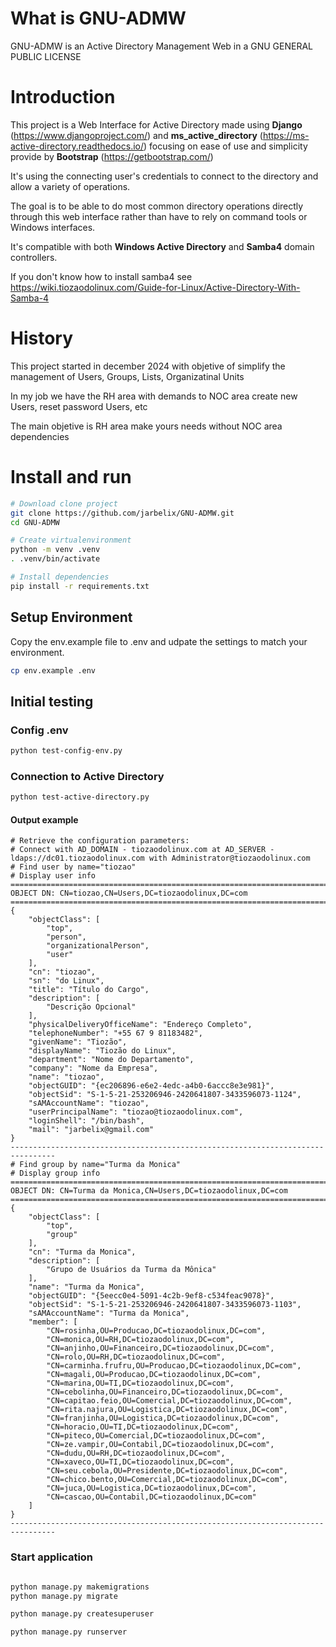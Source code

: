 # What is GNU-ADMW

GNU-ADMW is an Active Directory Management Web in a GNU GENERAL PUBLIC LICENSE

# Introduction

This project is a Web Interface for Active Directory made using **Django** (https://www.djangoproject.com/) and **ms_active_directory** (https://ms-active-directory.readthedocs.io/) focusing on ease of use and simplicity provide by **Bootstrap** (https://getbootstrap.com/)

It's using the connecting user's credentials to connect to the directory and allow a variety of operations.

The goal is to be able to do most common directory operations directly through this web interface rather than have to rely on command tools or Windows interfaces.

It's compatible with both **Windows Active Directory** and **Samba4** domain controllers.

If you don't know how to install samba4 see https://wiki.tiozaodolinux.com/Guide-for-Linux/Active-Directory-With-Samba-4

# History

This project started in december 2024 with objetive of simplify the management of Users, Groups, Lists, Organizatinal Units

In my job we have the RH area with demands to NOC area create new Users, reset password Users, etc

The main objetive is RH area make yours needs without NOC area dependencies

# Install and run

```sh
# Download clone project
git clone https://github.com/jarbelix/GNU-ADMW.git
cd GNU-ADMW

# Create virtualenvironment
python -m venv .venv
. .venv/bin/activate

# Install dependencies
pip install -r requirements.txt
```

## Setup Environment

Copy the env.example file to .env and udpate the settings to match your environment.

```sh
cp env.example .env
```

## Initial testing

### Config .env

```sh
python test-config-env.py
```

### Connection to Active Directory

```sh
python test-active-directory.py
```

#### Output example
```
# Retrieve the configuration parameters:
# Connect with AD_DOMAIN - tiozaodolinux.com at AD_SERVER - ldaps://dc01.tiozaodolinux.com with Administrator@tiozaodolinux.com
# Find user by name="tiozao"
# Display user info
================================================================================
OBJECT DN: CN=tiozao,CN=Users,DC=tiozaodolinux,DC=com
================================================================================
{
    "objectClass": [
        "top",
        "person",
        "organizationalPerson",
        "user"
    ],
    "cn": "tiozao",
    "sn": "do Linux",
    "title": "Título do Cargo",
    "description": [
        "Descrição Opcional"
    ],
    "physicalDeliveryOfficeName": "Endereço Completo",
    "telephoneNumber": "+55 67 9 81183482",
    "givenName": "Tiozão",
    "displayName": "Tiozão do Linux",
    "department": "Nome do Departamento",
    "company": "Nome da Empresa",
    "name": "tiozao",
    "objectGUID": "{ec206896-e6e2-4edc-a4b0-6accc8e3e981}",
    "objectSid": "S-1-5-21-253206946-2420641807-3433596073-1124",
    "sAMAccountName": "tiozao",
    "userPrincipalName": "tiozao@tiozaodolinux.com",
    "loginShell": "/bin/bash",
    "mail": "jarbelix@gmail.com"
}
--------------------------------------------------------------------------------
# Find group by name="Turma da Monica"
# Display group info
================================================================================
OBJECT DN: CN=Turma da Monica,CN=Users,DC=tiozaodolinux,DC=com
================================================================================
{
    "objectClass": [
        "top",
        "group"
    ],
    "cn": "Turma da Monica",
    "description": [
        "Grupo de Usuários da Turma da Mônica"
    ],
    "name": "Turma da Monica",
    "objectGUID": "{5eecc0e4-5091-4c2b-9ef8-c534feac9078}",
    "objectSid": "S-1-5-21-253206946-2420641807-3433596073-1103",
    "sAMAccountName": "Turma da Monica",
    "member": [
        "CN=rosinha,OU=Producao,DC=tiozaodolinux,DC=com",
        "CN=monica,OU=RH,DC=tiozaodolinux,DC=com",
        "CN=anjinho,OU=Financeiro,DC=tiozaodolinux,DC=com",
        "CN=rolo,OU=RH,DC=tiozaodolinux,DC=com",
        "CN=carminha.frufru,OU=Producao,DC=tiozaodolinux,DC=com",
        "CN=magali,OU=Producao,DC=tiozaodolinux,DC=com",
        "CN=marina,OU=TI,DC=tiozaodolinux,DC=com",
        "CN=cebolinha,OU=Financeiro,DC=tiozaodolinux,DC=com",
        "CN=capitao.feio,OU=Comercial,DC=tiozaodolinux,DC=com",
        "CN=rita.najura,OU=Logistica,DC=tiozaodolinux,DC=com",
        "CN=franjinha,OU=Logistica,DC=tiozaodolinux,DC=com",
        "CN=horacio,OU=TI,DC=tiozaodolinux,DC=com",
        "CN=piteco,OU=Comercial,DC=tiozaodolinux,DC=com",
        "CN=ze.vampir,OU=Contabil,DC=tiozaodolinux,DC=com",
        "CN=dudu,OU=RH,DC=tiozaodolinux,DC=com",
        "CN=xaveco,OU=TI,DC=tiozaodolinux,DC=com",
        "CN=seu.cebola,OU=Presidente,DC=tiozaodolinux,DC=com",
        "CN=chico.bento,OU=Comercial,DC=tiozaodolinux,DC=com",
        "CN=juca,OU=Logistica,DC=tiozaodolinux,DC=com",
        "CN=cascao,OU=Contabil,DC=tiozaodolinux,DC=com"
    ]
}
--------------------------------------------------------------------------------
```

### Start application
```sh

python manage.py makemigrations
python manage.py migrate

python manage.py createsuperuser

python manage.py runserver

```